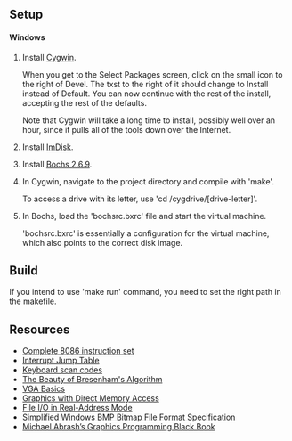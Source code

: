 ## Setup

#### Windows
1. Install [Cygwin](https://cygwin.com/install.html "https://cygwin.com/install.html").

   When you get to the Select Packages screen, click on the small icon to the right of Devel. The txst to the right of it should change to Install instead of Default. You can now continue with the rest of the install, accepting the rest of the defaults.

   Note that Cygwin will take a long time to install, possibly well over an hour, since it pulls all of the tools down over the Internet.

2. Install [ImDisk](http://www.ltr-data.se/opencode.html/#ImDisk "http://www.ltr-data.se/opencode.html/#ImDisk").
3. Install [Bochs 2.6.9](https://sourceforge.net/projects/bochs/files/bochs/2.6.9 "https://sourceforge.net/projects/bochs/files/bochs/2.6.9").
4. In Cygwin, navigate to the project directory and compile with 'make'.

   To access a drive with its letter, use 'cd /cygdrive/[drive-letter]'.

5. In Bochs, load the 'bochsrc.bxrc' file and start the virtual machine.

   'bochsrc.bxrc' is essentially a configuration for the virtual machine, which also points to the correct disk image.

## Build
If you intend to use 'make run' command, you need to set the right path in the makefile.

## Resources
* [Complete 8086 instruction set](http://www.gabrielececchetti.it/Teaching/CalcolatoriElettronici/Docs/i8086_instruction_set.pdf)
* [Interrupt Jump Table](http://www.ctyme.com/intr/int.htm)
* [Keyboard scan codes](http://www.ee.bgu.ac.il/~microlab/MicroLab/Labs/ScanCodes.htm)
* [The Beauty of Bresenham's Algorithm](http://members.chello.at/~easyfilter/bresenham.html)
* [VGA Basics](http://www.brackeen.com/vga/basics.html)
* [Graphics with Direct Memory Access](http://www.skynet.ie/~darkstar/assembler/tut7.html)
* [File I/O in Real-Address Mode](http://kipirvine.com/asm/articles/FileIO16.pdf)
* [Simplified Windows BMP Bitmap File Format Specification](http://www.dragonwins.com/domains/getteched/bmp/bmpfileformat.htm)
* [Michael Abrash’s Graphics Programming Black Book](http://www.jagregory.com/abrash-black-book/)